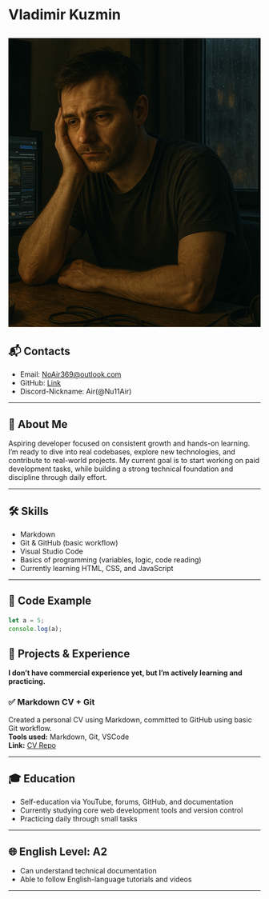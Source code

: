 # Vladimir Kuzmin
![image](./images/avatar.png)
---

## 📬 Contacts

- Email: NoAir369@outlook.com  
- GitHub: [Link](https://github.com/Nu11air)
- Discord-Nickname: Air(@Nu11Air)

---

## 🧭 About Me

Aspiring developer focused on consistent growth and hands-on learning. I’m ready to dive into real codebases, explore new technologies, and contribute to real-world projects. My current goal is to start working on paid development tasks, while building a strong technical foundation and discipline through daily effort.

---

## 🛠️ Skills

- Markdown
- Git & GitHub (basic workflow)
- Visual Studio Code
- Basics of programming (variables, logic, code reading)
- Currently learning HTML, CSS, and JavaScript

---

## 🧪 Code Example

```javascript
let a = 5;
console.log(a);
```

## 💼 Projects & Experience

**I don’t have commercial experience yet, but I’m actively learning and practicing.**

### ✅ Markdown CV + Git

Created a personal CV using Markdown, committed to GitHub using basic Git workflow.  
**Tools used:** Markdown, Git, VSCode  
**Link:** [CV Repo](https://github.com/Nu11Air/rsschool-cv)

---

## 🎓 Education


- Self-education via YouTube, forums, GitHub, and documentation  
- Currently studying core web development tools and version control  
- Practicing daily through small tasks

---

## 🌐 English Level: A2

- Can understand technical documentation
- Able to follow English-language tutorials and videos

---